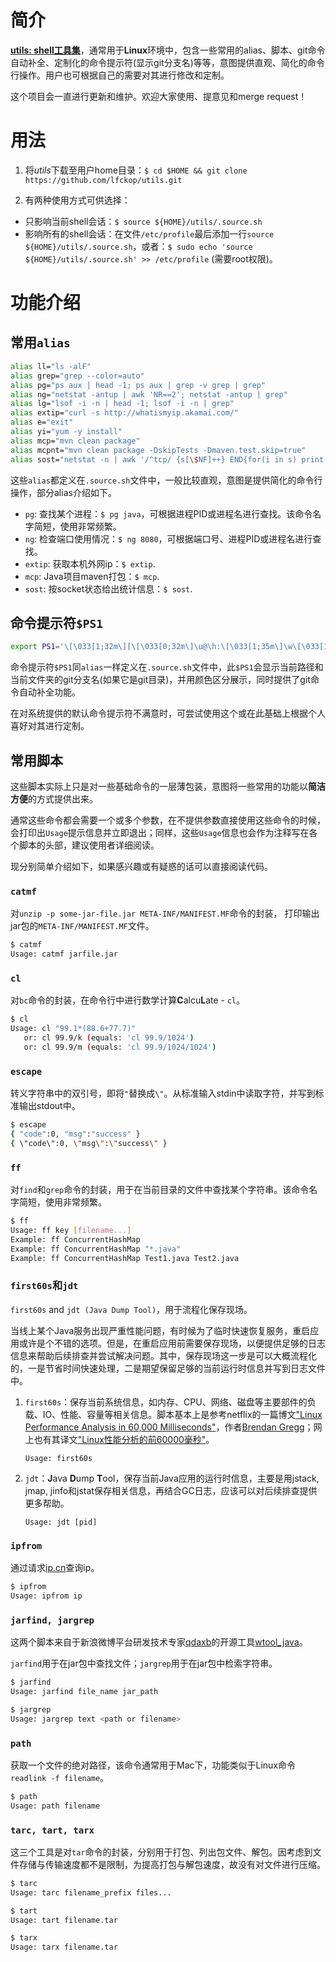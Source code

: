 # 简介
**[utils: shell工具集](https://github.com/lfckop/utils)**，通常用于**Linux**环境中，包含一些常用的alias、脚本、git命令自动补全、定制化的命令提示符(显示git分支名)等等，意图提供直观、简化的命令行操作。用户也可根据自己的需要对其进行修改和定制。

这个项目会一直进行更新和维护。欢迎大家使用、提意见和merge request！

# 用法
1. 将*utils*下载至用户home目录：`$ cd $HOME && git clone https://github.com/lfckop/utils.git`
    
2. 有两种使用方式可供选择：
  * 只影响当前shell会话：`$ source ${HOME}/utils/.source.sh`
  * 影响所有的shell会话：在文件`/etc/profile`最后添加一行`source ${HOME}/utils/.source.sh`，或者：`$ sudo echo 'source ${HOME}/utils/.source.sh' >> /etc/profile` (需要root权限)。

# 功能介绍

## 常用`alias`

```bash
alias ll="ls -alF"
alias grep="grep --color=auto"
alias pg="ps aux | head -1; ps aux | grep -v grep | grep"
alias ng="netstat -antup | awk 'NR==2'; netstat -antup | grep"
alias lg="lsof -i -n | head -1; lsof -i -n | grep"
alias extip="curl -s http://whatismyip.akamai.com/"
alias e="exit"
alias yi="yum -y install"
alias mcp="mvn clean package"
alias mcpnt="mvn clean package -DskipTests -Dmaven.test.skip=true"
alias sost="netstat -n | awk '/^tcp/ {s[\$NF]++} END{for(i in s) print i, s[i]}' OFS='\t'"
```
这些`alias`都定义在`.source.sh`文件中，一般比较直观，意图是提供简化的命令行操作，部分alias介绍如下。

* `pg`: 查找某个进程：`$ pg java`，可根据进程PID或进程名进行查找。该命令名字简短，使用非常频繁。
* `ng`: 检查端口使用情况：`$ ng 8080`，可根据端口号、进程PID或进程名进行查找。
* `extip`: 获取本机外网ip：`$ extip`.
* `mcp`: Java项目maven打包：`$ mcp`.
* `sost`: 按socket状态给出统计信息：`$ sost`.

## 命令提示符`$PS1`
```bash
export PS1='\[\033[1;32m\][\[\033[0;32m\]\u@\h:\[\033[1;35m\]\w\[\033[1;36m\]$(__git_ps1 " (%s)")\[\033[1;32m\] ]\[\033[1;31m\] \$\[\033[0m\] '
```
命令提示符`$PS1`同`alias`一样定义在`.source.sh`文件中，此`$PS1`会显示当前路径和当前文件夹的git分支名(如果它是git目录)，并用颜色区分展示，同时提供了git命令自动补全功能。

在对系统提供的默认命令提示符不满意时，可尝试使用这个或在此基础上根据个人喜好对其进行定制。

## 常用脚本
这些脚本实际上只是对一些基础命令的一层薄包装，意图将一些常用的功能以**简洁方便**的方式提供出来。

通常这些命令都会需要一个或多个参数，在不提供参数直接使用这些命令的时候，会打印出`Usage`提示信息并立即退出；同样，这些`Usage`信息也会作为注释写在各个脚本的头部，建议使用者详细阅读。

现分别简单介绍如下，如果感兴趣或有疑惑的话可以直接阅读代码。

### `catmf`
对`unzip -p some-jar-file.jar META-INF/MANIFEST.MF`命令的封装，
打印输出jar包的`META-INF/MANIFEST.MF`文件。

```bash
$ catmf
Usage: catmf jarfile.jar
```

### `cl`
对`bc`命令的封装，在命令行中进行数学计算**C**alcu**L**ate - `cl`。

```bash
$ cl
Usage: cl "99.1*(88.6+77.7)"
   or: cl 99.9/k (equals: 'cl 99.9/1024')
   or: cl 99.9/m (equals: 'cl 99.9/1024/1024')
```

### `escape`
转义字符串中的双引号，即将`"`替换成`\"`。从标准输入stdin中读取字符，并写到标准输出stdout中。

```bash
$ escape 
{ "code":0, "msg":"success" }
{ \"code\":0, \"msg\":\"success\" }
```

### `ff`
对`find`和`grep`命令的封装，用于在当前目录的文件中查找某个字符串。该命令名字简短，使用非常频繁。

```bash
$ ff
Usage: ff key [filename...]
Example: ff ConcurrentHashMap
Example: ff ConcurrentHashMap "*.java"
Example: ff ConcurrentHashMap Test1.java Test2.java
```

### `first60s`和`jdt`
`first60s` and `jdt (Java Dump Tool)`，用于流程化保存现场。

当线上某个Java服务出现严重性能问题，有时候为了临时快速恢复服务，重启应用或许是个不错的选项。但是，在重启应用前需要保存现场，以便提供足够的日志信息来帮助后续排查并尝试解决问题。其中，保存现场这一步是可以大概流程化的，一是节省时间快速处理，二是期望保留足够的当前运行时信息并写到日志文件中。

1. `first60s`：保存当前系统信息，如内存、CPU、网络、磁盘等主要部件的负载、IO、性能、容量等相关信息。脚本基本上是参考netflix的一篇博文["Linux Performance Analysis in 60,000 Milliseconds"](http://techblog.netflix.com/2015/11/linux-performance-analysis-in-60s.html)，作者[Brendan Gregg](http://www.brendangregg.com/)；网上也有其译文["Linux性能分析的前60000毫秒"](https://segmentfault.com/a/1190000004104493)。

    ```
    Usage: first60s
    ```

2. `jdt`：**J**ava **D**ump **T**ool，保存当前Java应用的运行时信息，主要是用jstack, jmap, jinfo和jstat保存相关信息，再结合GC日志，应该可以对后续排查提供更多帮助。

    ```
    Usage: jdt [pid]
    ```

### `ipfrom`
通过请求[ip.cn](http://ip.cn)查询ip。

```bash
$ ipfrom
Usage: ipfrom ip
```

### `jarfind, jargrep`
这两个脚本来自于新浪微博平台研发技术专家[qdaxb](https://github.com/qdaxb)的开源工具[wtool_java](https://github.com/qdaxb/wtool_java/tree/master/tools)。

`jarfind`用于在jar包中查找文件；`jargrep`用于在jar包中检索字符串。

```bash
$ jarfind
Usage: jarfind file_name jar_path

$ jargrep
Usage: jargrep text <path or filename>
```
### `path`
获取一个文件的绝对路径，该命令通常用于Mac下，功能类似于Linux命令`readlink -f filename`。

```bash
$ path
Usage: path filename
```

### `tarc, tart, tarx`
这三个工具是对`tar`命令的封装，分别用于打包、列出包文件、解包。因考虑到文件存储与传输速度都不是限制，为提高打包与解包速度，故没有对文件进行压缩。

```bash
$ tarc
Usage: tarc filename_prefix files...

$ tart
Usage: tart filename.tar

$ tarx
Usage: tarx filename.tar
```
 
